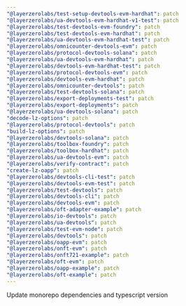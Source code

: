 ```yaml
---
"@layerzerolabs/test-setup-devtools-evm-hardhat": patch
"@layerzerolabs/ua-devtools-evm-hardhat-v1-test": patch
"@layerzerolabs/test-devtools-evm-foundry": patch
"@layerzerolabs/test-devtools-evm-hardhat": patch
"@layerzerolabs/ua-devtools-evm-hardhat-test": patch
"@layerzerolabs/omnicounter-devtools-evm": patch
"@layerzerolabs/protocol-devtools-solana": patch
"@layerzerolabs/ua-devtools-evm-hardhat": patch
"@layerzerolabs/devtools-evm-hardhat-test": patch
"@layerzerolabs/protocol-devtools-evm": patch
"@layerzerolabs/devtools-evm-hardhat": patch
"@layerzerolabs/omnicounter-devtools": patch
"@layerzerolabs/test-devtools-solana": patch
"@layerzerolabs/export-deployments-test": patch
"@layerzerolabs/export-deployments": patch
"@layerzerolabs/ua-devtools-solana": patch
"decode-lz-options": patch
"@layerzerolabs/protocol-devtools": patch
"build-lz-options": patch
"@layerzerolabs/devtools-solana": patch
"@layerzerolabs/toolbox-foundry": patch
"@layerzerolabs/toolbox-hardhat": patch
"@layerzerolabs/ua-devtools-evm": patch
"@layerzerolabs/verify-contract": patch
"create-lz-oapp": patch
"@layerzerolabs/devtools-cli-test": patch
"@layerzerolabs/devtools-evm-test": patch
"@layerzerolabs/test-devtools": patch
"@layerzerolabs/devtools-cli": patch
"@layerzerolabs/devtools-evm": patch
"@layerzerolabs/oft-adapter-example": patch
"@layerzerolabs/io-devtools": patch
"@layerzerolabs/ua-devtools": patch
"@layerzerolabs/test-evm-node": patch
"@layerzerolabs/devtools": patch
"@layerzerolabs/oapp-evm": patch
"@layerzerolabs/onft-evm": patch
"@layerzerolabs/onft721-example": patch
"@layerzerolabs/oft-evm": patch
"@layerzerolabs/oapp-example": patch
"@layerzerolabs/oft-example": patch
---
```


Update monorepo dependencies and typescript version
